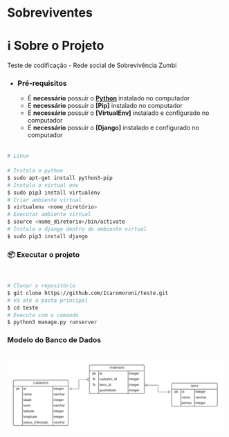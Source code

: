 # Sobreviventes

<h1 name="sobre">ℹ Sobre o Projeto</h1>
Teste de codificação - Rede social de Sobrevivência Zumbi

- ### **Pré-requisitos**

  - É **necessário** possuir o **[Python](https://www.python.org/downloads/)** instalado no computador
  - É **necessário** possuir o **[Pip]** instalado no computador
  - É **necessário** possuir o **[VirtualEnv]** instalado e configurado no computador
  - É **necessário** possuir o **[Django]** instalado e configurado no computador

```bash

# Linux

# Instala o python
$ sudo apt-get install python3-pip
# Instala o virtual env
$ sudo pip3 install virtualenv
# Criar ambiente virtual
$ virtualenv <nome_diretório>
# Executar ambiente virtual
$ source <nome_diretorio>/bin/activate
# Instala o django dentro do ambiente virtual
$ sudo pip3 install django

```

<h3 name='api'>📦 Executar o projeto</h3><br>

```bash
# Clonar o repositório
$ git clone https://github.com/Icaromoroni/teste.git
# Vá até a pasta principal
$ cd teste
# Executa com o comando
$ python3 manage.py runserver
```
<h3 name='modelo'>Modelo do Banco de Dados</h3><br>
<img alt="Results" title="modeloBanco" src=".github/modelo_banco_db.png" width="500px"/>